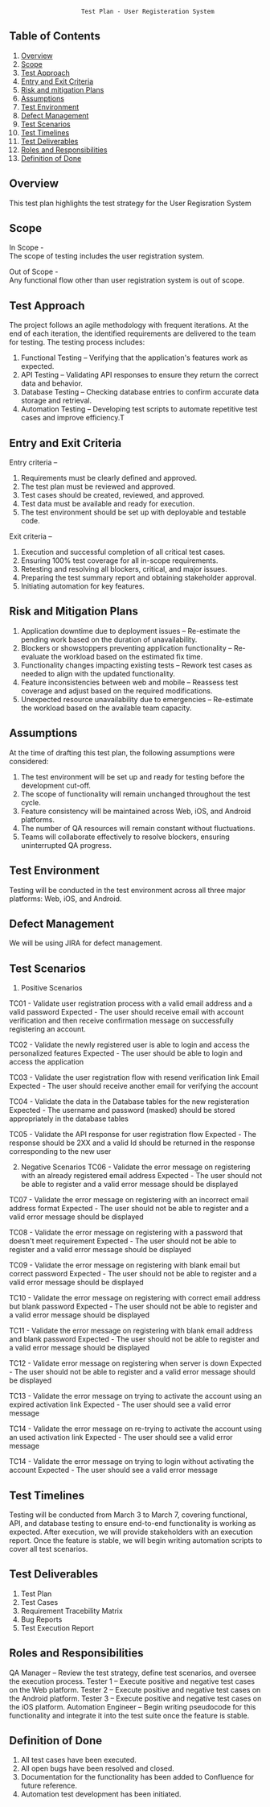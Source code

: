                         Test Plan - User Registeration System

## Table of Contents
1. [Overview](#overview)
2. [Scope](#scope)
3. [Test Approach](#test-approach)
4. [Entry and Exit Criteria](#entry-and-exit-criteria)
5. [Risk and mitigation Plans](#risk-and-mitigation-plans)
6. [Assumptions](#assumptions)
7. [Test Environment](#test-environment)
8. [Defect Management](#defect-management)
9. [Test Scenarios](#test-scenarios)
10. [Test Timelines](#test-timelines)
11. [Test Deliverables](#test-deliverables)
12. [Roles and Responsibilities](#roles-and-responsibilities)
13. [Definition of Done](#definition-of-done)

## Overview
This test plan highlights the test strategy for the User Regisration System

## Scope
In Scope - <br />
The scope of testing includes the user registration system.

Out of Scope -  <br />
Any functional flow other than user registration system is out of scope.

## Test Approach
The project follows an agile methodology with frequent iterations. At the end of each iteration, the identified requirements are delivered to the team for testing. The testing process includes:

1. Functional Testing – Verifying that the application's features work as expected.
2. API Testing – Validating API responses to ensure they return the correct data and behavior.
3. Database Testing – Checking database entries to confirm accurate data storage and retrieval.
4. Automation Testing – Developing test scripts to automate repetitive test cases and improve efficiency.T

## Entry and Exit Criteria
Entry criteria – 
1. Requirements must be clearly defined and approved.
2. The test plan must be reviewed and approved.
3. Test cases should be created, reviewed, and approved.
4. Test data must be available and ready for execution.
5. The test environment should be set up with deployable and testable code.

Exit criteria – 
1. Execution and successful completion of all critical test cases.
2. Ensuring 100% test coverage for all in-scope requirements.
3. Retesting and resolving all blockers, critical, and major issues.
4. Preparing the test summary report and obtaining stakeholder approval.
5. Initiating automation for key features.

## Risk and Mitigation Plans
1. Application downtime due to deployment issues – Re-estimate the pending work based on the duration of unavailability.
2. Blockers or showstoppers preventing application functionality – Re-evaluate the workload based on the estimated fix time.
3. Functionality changes impacting existing tests – Rework test cases as needed to align with the updated functionality.
4. Feature inconsistencies between web and mobile – Reassess test coverage and adjust based on the required modifications.
5. Unexpected resource unavailability due to emergencies – Re-estimate the workload based on the available team capacity.

## Assumptions
At the time of drafting this test plan, the following assumptions were considered:
1. The test environment will be set up and ready for testing before the development cut-off.
2. The scope of functionality will remain unchanged throughout the test cycle.
3. Feature consistency will be maintained across Web, iOS, and Android platforms.
4. The number of QA resources will remain constant without fluctuations.
5. Teams will collaborate effectively to resolve blockers, ensuring uninterrupted QA progress.

## Test Environment
Testing will be conducted in the test environment across all three major platforms: Web, iOS, and Android.

## Defect Management
We will be using JIRA for defect management.

## Test Scenarios
1. Positive Scenarios

TC01 - Validate user registration process with a valid email address and a valid password
Expected - The user should receive email with account verification and then receive confirmation message on successfully registering an account.

TC02 - Validate the newly registered user is able to login and access the personalized features
Expected - The user should be able to login and access the application

TC03 - Validate the user registration flow with resend verification link Email
Expected - The user should receive another email for verifying the account

TC04 - Validate the data in the Database tables for the new registeration
Expected - The username and password (masked) should be stored appropriately in the database tables

TC05 - Validate the API response for user registration flow
Expected - The response should be 2XX and a valid Id should be returned in the response corresponding to the new user

2. Negative Scenarios
TC06 - Validate the error message on registering with an already registered email address
Expected - The user should not be able to register and a valid error message should be displayed

TC07 - Validate the error message on registering with an incorrect email address format
Expected - The user should not be able to register and a valid error message should be displayed

TC08 - Validate the error message on registering with a password that doesn't meet requirement
Expected - The user should not be able to register and a valid error message should be displayed

TC09 - Validate the error message on registering with blank email but correct password
Expected - The user should not be able to register and a valid error message should be displayed

TC10 - Validate the error message on registering with correct email address but blank password
Expected - The user should not be able to register and a valid error message should be displayed

TC11 - Validate the error message on registering with blank email address and blank password
Expected - The user should not be able to register and a valid error message should be displayed

TC12 - Validate error message on registering when server is down
Expected - The user should not be able to register and a valid error message should be displayed

TC13 - Validate the error message on trying to activate the account using an expired activation link
Expected - The user should see a valid error message

TC14 - Validate the error message on re-trying to activate the account using an used activation link
Expected - The user should see a valid error message

TC14 - Validate the error message on trying to login without activating the account
Expected - The user should see a valid error message


## Test Timelines
Testing will be conducted from March 3 to March 7, covering functional, API, and database testing to ensure end-to-end functionality is working as expected. After execution, we will provide stakeholders with an execution report. Once the feature is stable, we will begin writing automation scripts to cover all test scenarios.

## Test Deliverables
1. Test Plan
2. Test Cases
3. Requirement Tracebility Matrix
4. Bug Reports
5. Test Execution Report

## Roles and Responsibilities
QA Manager – Review the test strategy, define test scenarios, and oversee the execution process.
Tester 1 – Execute positive and negative test cases on the Web platform.
Tester 2 – Execute positive and negative test cases on the Android platform.
Tester 3 – Execute positive and negative test cases on the iOS platform.
Automation Engineer – Begin writing pseudocode for this functionality and integrate it into the test suite once the feature is stable.

## Definition of Done
1. All test cases have been executed.
2. All open bugs have been resolved and closed.
3. Documentation for the functionality has been added to Confluence for future reference.
4. Automation test development has been initiated.